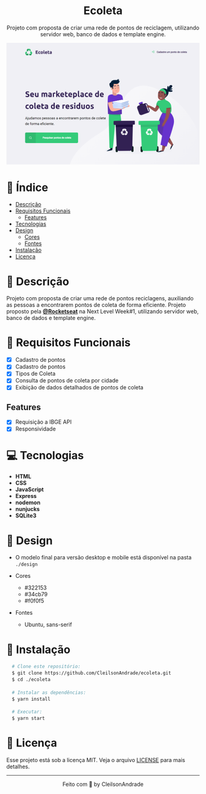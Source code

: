 <div align="center">
  <h1>Ecoleta</h1>
  <p>Projeto com proposta de criar uma rede de pontos de reciclagem, utilizando servidor web, banco de dados e template engine.</p>
  <img src="./design/desktop.png" alt="Logo" width="800">
</div>

# 📒 Índice
* [Descrição](#descrição)
* [Requisitos Funcionais](#requisitos)
  * [Features](#features)
* [Tecnologias](#tecnologias)
* [Design](#design)
  * [Cores](#cores)
  * [Fontes](#fontes)
* [Instalação](#instalação)
* [Licença](#licença)

# 📃 <span id="descrição">Descrição</span>
Projeto com proposta de criar uma rede de pontos reciclagens, auxiliando as pessoas a encontrarem pontos de coleta de forma eficiente. Projeto proposto pela [**@Rocketseat**](https://github.com/Rocketseat) na Next Level Week#1, utilizando servidor web, banco de dados e template engine.

# 📌 <span id="requisitos">Requisitos Funcionais</span>
- [x] Cadastro de pontos<br>
- [x] Cadastro de pontos<br>
- [x] Tipos de Coleta<br>
- [x] Consulta de pontos de coleta por cidade<br>
- [x] Exibição de dados detalhados de pontos de coleta<br>

## Features
- [x] Requisição a IBGE API<br>
- [x] Responsividade<br>

# 💻 <span id="tecnologias">Tecnologias</span>
- **HTML**
- **CSS**
- **JavaScript**
- **Express**
- **nodemon**
- **nunjucks**
- **SQLite3**

# 🎨 <span id="design">Design</span>
- O modelo final para versão desktop e mobile está disponível na pasta `./design`

- <span id="cores">Cores<br></span>
  * #322153<br>
  * #34cb79<br>
  * #f0f0f5<br>

- <span id="fontes">Fontes<br></span>
  * Ubuntu, sans-serif

# 🚀 <span id="instalação">Instalação</span>
```bash
  # Clone este repositório:
  $ git clone https://github.com/CleilsonAndrade/ecoleta.git
  $ cd ./ecoleta

  # Instalar as dependências:
  $ yarn install

  # Executar:
  $ yarn start
```

# 📝 <span id="licença">Licença</span>
Esse projeto está sob a licença MIT. Veja o arquivo [LICENSE](LICENSE) para mais detalhes.

---

<p align="center">
  Feito com 💜 by CleilsonAndrade
</p>
